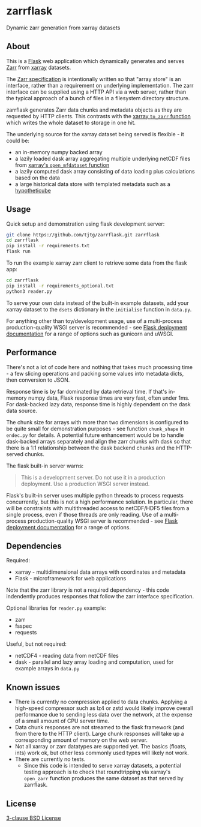 # zarrflask

Dynamic zarr generation from xarray datasets

## About

This is a [Flask](https://flask.palletsprojects.com/) web application which dynamically generates and serves [Zarr](https://zarr.readthedocs.io/) from [xarray](https://xarray.pydata.org/) datasets.

The [Zarr specification](https://zarr.readthedocs.io/en/stable/spec/v2.html) is intentionally written so that "array store" is an interface, rather than a requirement on underlying implementation.
The zarr interface can be supplied using a HTTP API via a web server, rather than the typical approach of a bunch of files in a filesystem directory structure.

zarrflask generates Zarr data chunks and metadata objects as they are requested by HTTP clients.
This contrasts with the [xarray `to_zarr` function](https://xarray.pydata.org/en/stable/generated/xarray.Dataset.to_zarr.html) which writes the whole dataset to storage in one hit.

The underlying source for the xarray dataset being served is flexible - it could be:
- an in-memory numpy backed array
- a lazily loaded dask array aggregating multiple underlying netCDF files from [xarray's `open_mfdataset` function](https://xarray.pydata.org/en/stable/generated/xarray.open_mfdataset.html)
- a lazily computed dask array consisting of data loading plus calculations based on the data
- a large historical data store with templated metadata such as a [hypotheticube](https://medium.com/informatics-lab/hypothetical-datasets-70381cce8a9)

## Usage

Quick setup and demonstration using flask development server:
```sh
git clone https://github.com/tjtg/zarrflask.git zarrflask
cd zarrflask
pip install -r requirements.txt
flask run
```

To run the example xarray zarr client to retrieve some data from the flask app:
```sh
cd zarrflask
pip install -r requirements_optional.txt
python3 reader.py
```

To serve your own data instead of the built-in example datasets, add your xarray dataset to the `dsets` dictionary in the `initialise` function in `data.py`.

For anything other than toy/development usage, use of a multi-process production-quality WSGI server is recommended - see [Flask deployment documentation](https://flask.palletsprojects.com/en/1.1.x/deploying/) for a range of options such as gunicorn and uWSGI.

## Performance

There's not a lot of code here and nothing that takes much processing time - a few slicing operations and packing some values into metadata dicts, then conversion to JSON.

Response time is by far dominated by data retrieval time.
If that's in-memory numpy data, Flask response times are very fast, often under 1ms.
For dask-backed lazy data, response time is highly dependent on the dask data source.

The chunk size for arrays with more than two dimensions is configured to be quite small for demonstration purposes - see function `chunk_shape` in `endec.py` for details.
A potential future enhancement would be to handle dask-backed arrays separately and align the zarr chunks with dask so that there is a 1:1 relationship between the dask backend chunks and the HTTP-served chunks.

The flask built-in server warns:
> This is a development server. Do not use it in a production deployment. Use a production WSGI server instead.

Flask's built-in server uses multiple python threads to process requests concurrently, but this is not a high performance solution.
In particular, there will be constraints with multithreaded access to netCDF/HDF5 files from a single process, even if those threads are only reading.
Use of a multi-process production-quality WSGI server is recommended - see [Flask deployment documentation](https://flask.palletsprojects.com/en/1.1.x/deploying/) for a range of options.

## Dependencies

Required:
- xarray - multidimensional data arrays with coordinates and metadata
- Flask - microframework for web applications

Note that the zarr library is not a required dependency - this code indendently produces responses that follow the zarr interface specification.

Optional libraries for `reader.py` example:
- zarr
- fsspec
- requests

Useful, but not required:
- netCDF4 - reading data from netCDF files
- dask - parallel and lazy array loading and computation, used for example arrays in `data.py`

## Known issues

- There is currently no compression applied to data chunks. Applying a high-speed compressor such as lz4 or zstd would likely improve overall performance due to sending less data over the network, at the expense of a small amount of CPU server time.
- Data chunk responses are not streamed to the flask framework (and from there to the HTTP client). Large chunk responses will take up a corresponding amount of memory on the web server.
- Not all xarray or zarr datatypes are supported yet. The basics (floats, ints) work ok, but other less commonly used types will likely not work.
- There are currently no tests.
    - Since this code is intended to serve xarray datasets, a potential testing approach is to check that roundtripping via xarray's `open_zarr` function produces the same dataset as that served by zarrflask.

## License

[3-clause BSD License](./license.md)
